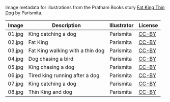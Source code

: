 Image metadata for illustrations from the Pratham Books story [Fat King Thin Dog](https://storyweaver.org.in/stories/7-fat-king-thin-dog) by Parismita.

Image | Description | Illustrator | License
----- | ----------- | ----------- | -------
01.jpg | King catching a dog  | Parismita | [CC-BY](https://creativecommons.org/licenses/by/4.0/)
02.jpg | Fat King | Parismita | [CC-BY](https://creativecommons.org/licenses/by/4.0/)
03.jpg | Fat King walking with a thin dog | Parismita | [CC-BY](https://creativecommons.org/licenses/by/4.0/)
04.jpg | Dog chasing a bird | Parismita | [CC-BY](https://creativecommons.org/licenses/by/4.0/)
05.jpg | King chasing a dog | Parismita | [CC-BY](https://creativecommons.org/licenses/by/4.0/)
06.jpg | Tired king running after a dog  | Parismita | [CC-BY](https://creativecommons.org/licenses/by/4.0/)
07.jpg | King catching a dog  | Parismita | [CC-BY](https://creativecommons.org/licenses/by/4.0/)
08.jpg | Thin King and dog | Parismita | [CC-BY](https://creativecommons.org/licenses/by/4.0/)